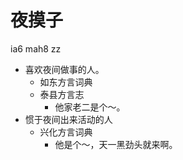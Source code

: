 # 夜摸子
ia6 mah8 zz
+ 喜欢夜间做事的人。
  * 如东方言词典
  * 泰县方言志
    - 他家老二是个～。
+ 惯于夜间出来活动的人
  * 兴化方言词典
    - 他是个～，天一黑劲头就来啊。

